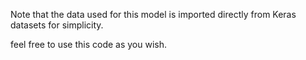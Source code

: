 Note that the data used for this model is imported directly from Keras datasets for simplicity.

feel free to use this code as you wish.
